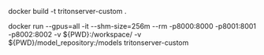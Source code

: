 docker build -t tritonserver-custom .

docker run --gpus=all -it --shm-size=256m --rm -p8000:8000 -p8001:8001 -p8002:8002 -v ${PWD}:/workspace/  -v ${PWD}/model_repository:/models tritonserver-custom

